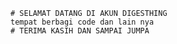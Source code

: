     # SELAMAT DATANG DI AKUN DIGESTHING 
    tempat berbagi code dan lain nya    
    # TERIMA KASIH DAN SAMPAI JUMPA